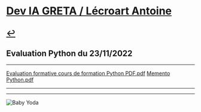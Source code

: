 # [Dev IA GRETA / Lécroart Antoine](https://github.com/Dev-IA-2024/antoine.lecroart)

[↩️](..)
---

## Evaluation Python du 23/11/2022

---

[Evaluation formative cours de formation Python PDF.pdf](https://github.com/Dev-IA-2024/Piscine-Python/files/10075722/Evaluation.formative.cours.de.formation.Python.PDF.pdf)
[Memento Python.pdf](https://github.com/Dev-IA-2024/Piscine-Python/files/10075723/Memento.Python.pdf)


---
---
![Baby Yoda](https://images3.alphacoders.com/110/1108129.jpg)
